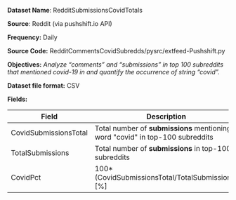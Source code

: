 
**Dataset Name**:   RedditSubmissionsCovidTotals

**Source**:  Reddit (via pushshift.io API)

**Frequency:** Daily

**Source Code:** RedditCommentsCovidSubredds/pysrc/extfeed-Pushshift.py

**Objectives:** *Analyze “comments” and “submissions” in top 100 subreddits that mentioned covid-19 in and 
quantify the occurrence of string “covid”.*

**Dataset file format:** CSV

**Fields:**

|Field| Description|
|--|--|
| CovidSubmissionsTotal| Total number of **submissions** mentioning word "covid" in top-100 subreddits |
|TotalSubmissions|Total number of **submissions** in top-100 subreddits|
|CovidPct|100*(CovidSubmissionsTotal/TotalSubmissions) [%]|
